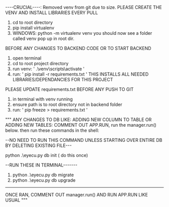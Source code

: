 ----CRUCIAL----:
Removed venv from git due to size. PLEASE CREATE THE VENV AND INSTALL LIBRARIES EVERY PULL
1. cd to root directory
2. pip install virtualenv
3. WINDOWS: python -m virtualenv venv
you should now see a folder called venv pop up in root dir.



BEFORE ANY CHANGES TO BACKEND CODE OR TO START BACKEND
1. open terminal
2. cd to root project directory
3. run venv: ' .\venv\scripts\activate '
4. run: ' pip install -r requirements.txt '
THIS INSTALLS ALL NEEDED LIBRARIES/DEPENDANCIES FOR THIS PROJECT

PLEASE UPDATE requirements.txt BEFORE ANY PUSH TO GIT
1. in terminal with venv running
2. ensure path is to root directory not in backend folder
3. run: ' pip freeze > requirements.txt '




"""
ANY CHANGES TO DB LIKE: ADDING NEW COLUMN TO TABLE OR ADDING NEW TABLES:
COMMENT OUT APP.RUN, run the manager.run() below.
then run these commands in the shell:

--NO NEED TO RUN THIS COMMAND UNLESS STARTING OVER ENTIRE DB BY DELETING EXISTING FILE---

python .\eyecu.py db init ( do this once) 


--RUN THESE IN TERMINAL-------
1. python .\eyecu.py db migrate
2. python .\eyecu.py db upgrade
---------
ONCE RAN, COMMENT OUT manager.run() AND 
RUN APP.RUN LIKE USUAL
"""

